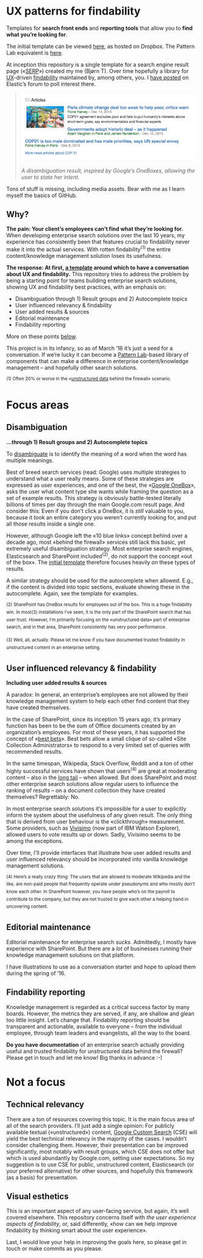 UX patterns for findability
===

Templates for **search front ends** and **reporting tools** that allow you to **find what you’re looking for**.

The initial template can be viewed [here](http://bit.ly/results-mock-up-snapshot-feb-2016), as hosted on Dropbox. The Pattern Lab equivalent is [here](http://bit.ly/UX-pattern-SERP).

At inception this repository is a single template for a search engine result page («[SERP](https://en.wikipedia.org/wiki/Search_engine_results_page)») created my me (Bjørn T). Over time hopefully a library for [UX](https://en.wikipedia.org/wiki/User_experience_design)-driven [findability](https://en.wikipedia.org/wiki/Findability) maintained by, among others, you. I [have posted](https://discuss.elastic.co/t/ux-patterns-for-findability/43502) on Elastic’s forum to poll interest there.

> ![disambiguation result illustration](disambiguation-result-illustration.png)
>
>*A disambiguation result, inspired by Google’s OneBoxes, allowing the user to state her intent.*

Tons of stuff is missing, including media assets. Bear with me as I learn myself the basics of GitHub.

Why?
---

**The pain: Your client’s employees can’t find what they’re looking for.** When developing enterprise search solutions over the last 10 years, my experience has consistently been that features crucial to findability never make it into the actual services. With rotten findability<sup>(1)</sup> the entire content/knowledge management solution loses its usefulness. 

**The response: At first, [a template](http://bit.ly/results-mock-up-snapshot-feb-2016) around which to have a conversation about UX and findability.** This repository tries to address the problem by being a starting point for teams building enterprise search solutions, showing UX and findability best practices, with an emphasis on:

* Disambiguation through 1) Result groups and 2) Autocomplete topics
* User influenced relevancy & findability
* User added results & sources
* Editorial maintenance
* Findability reporting
 
More on these points [below](#focus-areas).

This project is in its infancy, so as of March ’16 it’s just a seed for a conversation. If we’re lucky it can become a [Pattern Lab](http://patternlab.io)-based library of components that can make a difference in enterprise content/knowledge management – and hopefully other search solutions.

<sup>(1) Often 20% or worse in the «[unstructured data](https://en.wikipedia.org/wiki/Unstructured_data) behind the firewall» scenario.</sup>



Focus areas
===

Disambiguation
---
**…through 1) Result groups and 2) Autocomplete topics**

To [disambiguate](https://en.wikipedia.org/wiki/Word-sense_disambiguation) is to identify the meaning of a word when the word has multiple meanings.

Best of breed search services (read: Google) uses multiple strategies to understand what a user really means. Some of these strategies are expressed as user experiences, and one of the best, the «[Google OneBox](http://searchengineland.com/meet-the-google-onebox-plus-box-direct-answers-the-10-pack-26706)», asks the user what content type she wants while framing the question as a set of example results. This strategy is obviously battle-tested literally billions of times per day through the main Google.com result page. And consider this: Even if you don’t click a OneBox, it is *still* valuable to you, because it took an entire category you weren’t currently looking for, and put all those results inside a single one.

However, although Google left the «10 blue links» concept behind over a decade ago, most «behind the firewall» services still lack this basic, yet extremely useful disambiguation strategy. Most enterprise search engines, Elasticsearch and SharePoint included<sup>(2)</sup>, do not support the concept «out of the box». The [initial template](http://bit.ly/results-mock-up-snapshot-feb-2016) therefore focuses heavily on these types of results.

A similar strategy should be used for the autocomplete when allowed. E.g., if the content is divided into topic sections, evaluate showing these in the autocomplete. Again, see the template for examples.

<sup>(2) SharePoint has OneBox results for employees out of the box. This is a huge findability win. In most(3) installations I’ve seen, it is the only part of the SharePoint search that has user trust. However, I’m primarily focusing on the «unstructured data» part of enterprise search, and in that area, SharePoint consistently has very poor performance.</sup>

<sup>(3) Well, all, actually. Please let me know if you have documented trusted findability in unstructured content in an enterprise setting.</sup>

User influenced relevancy & findability
---
**Including user added results & sources**

A paradox: In general, an enterprise’s employees are not allowed by their knowledge management system to help each other find content that they have created themselves.

In the case of SharePoint, since its inception 15 years ago, it’s primary function has been to be the sum of Office documents created by an organization’s employees. For most of these years, it has supported the concept of «[best bets](https://support.office.com/en-us/article/Add-keyword-terms-with-Best-Bets-f18c2a69-e975-4be2-9139-52dce9d8d026)». Best bets allow a small clique of so-called «Site Collection Administrators» to respond to a very limited set of queries with recommended results. 

In the same timespan, Wikipedia, Stack Overflow, Reddit and a ton of other highly successful services have shown that users<sup>(4)</sup> are great at moderating content – also in the [long tail](https://en.wikipedia.org/wiki/Long_tail) – when allowed. But does SharePoint and most other enterprise search solutions allow regular users to influence the ranking of results – on a document collection they have created themselves? Regrettably: No. 

In most enterprise search solutions it’s impossible for a user to explicitly inform the system about the usefulness of any given result. The only thing that is derived from user behaviour is the «clickthrough» measurement. Some providers, such as [Vivisimo](http://www-01.ibm.com/software/data/information-optimization/) (now part of IBM Watson Explorer), allowed users to vote results up or down. Sadly, Vivisimo seems to be among the exceptions.

Over time, I'll provide interfaces that illustrate how user added results and user influenced relevancy should be incorporated into vanilla knowledge management solutions.

<sup>(4) Here’s a really crazy thing: The users that are allowed to moderate Wikipedia and the like, are non-paid people that frequently operate under pseudonyms and who mostly don’t know each other. In SharePoint however, you have people who’s on the payroll to contribute to the company, but they are not trusted to give each other a helping hand in uncovering content.</sup>

Editorial maintenance
---
Editorial maintenance for enterprise search *sucks*. Admittedly, I mostly have experience with SharePoint. But there are a *lot* of businesses running their knowledge management solutions on that platform.

I have illustrations to use as a conversation starter and hope to upload them during the spring of ’16.

Findability reporting
---
Knowledge management is regarded as a critical success factor by many boards. However, the metrics they are served, if any, are shallow and glean too little insight. Let’s change that. Findability reporting should be transparent and actionable, available to everyone – from the individual employee, through team leaders and evangelists, all the way to the board.

**Do you have documentation** of an enterprise search actually providing useful and trusted findability for unstructured data behind the firewall? Please get in touch and let me know! Big thanks in advance :-)



Not a focus
===

Technical relevancy
---
There are a ton of resources covering this topic. It is the main focus area of all of the search providers. I’ll just add a single opinion: For publicly available textual («unstructured») content, [Google Custom Search](https://cse.google.com/) (CSE) will yield the best technical relevancy in the majority of the cases. I wouldn’t consider challenging them. However, their presentation can be improved significantly, most notably with result groups, which CSE does not offer but which is used abundantly by Google.com, setting user expectations. So my suggestion is to use CSE for public, unstructured content, Elasticsearch (or your preferred alternative) for other sources, and hopefully this framework (as a basis) for presentation.

Visual esthetics
---
This is an important aspect of any user-facing service, but again, it’s well covered elsewhere. This repository concerns itself with *the user experience aspects of findability*, or, said differently, «how can we help improve findability by thinking smart about the user experience».

Last, I would love your help in improving the goals here, so please get in touch or make commits as you please.
